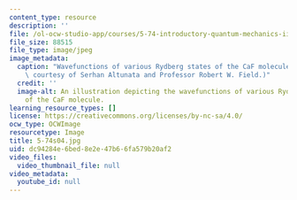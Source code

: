 ```yaml
---
content_type: resource
description: ''
file: /ol-ocw-studio-app/courses/5-74-introductory-quantum-mechanics-ii-spring-2004/dc94284e6bed8e2e47b66fa579b20af2_5-74s04.jpg
file_size: 88515
file_type: image/jpeg
image_metadata:
  caption: "Wavefunctions of various Rydberg states of the CaF molecule.\_ (Image\
    \ courtesy of Serhan Altunata and Professor Robert W. Field.)"
  credit: ''
  image-alt: An illustration depicting the wavefunctions of various Rydberg states
    of the CaF molecule.
learning_resource_types: []
license: https://creativecommons.org/licenses/by-nc-sa/4.0/
ocw_type: OCWImage
resourcetype: Image
title: 5-74s04.jpg
uid: dc94284e-6bed-8e2e-47b6-6fa579b20af2
video_files:
  video_thumbnail_file: null
video_metadata:
  youtube_id: null
---
```

